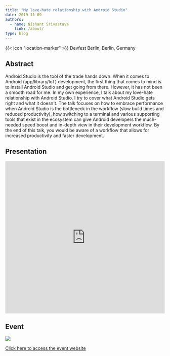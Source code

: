 ```yaml
---
title: "My love-hate relationship with Android Studio"
date: 2019-11-09
authors:
  - name: Nishant Srivastava
    link: /about/
type: blog
---
```


{{< icon "location-marker" >}} Devfest Berlin, Berlin, Germany

<!--more-->

## Abstract

Android Studio is the tool of the trade hands down. When it comes to Android (app/library/IoT) development, the first thing that comes to mind is to install Android Studio and get going from there. However, it has not been a smooth road for me. In my own experience, I talk about my love-hate relationship with Android Studio. I try to cover what Android Studio gets right and what it doesn't. The talk focuses on how to embrace performance when Android Studio is the bottleneck in the workflow (slow build times and reduced productivity), how switching to a terminal and various supporting tools that exist in the ecosystem can give Android developers the much-needed speed boost and in-depth view in their development workflow. By the end of this talk, you would be aware of a workflow that allows for increased productivity and faster development.

## Presentation

<iframe src="https://docs.google.com/presentation/d/e/2PACX-1vSJlEsFOiX39iKcpM19oWWUZ4A1jLlffkw5b4ngpKlFAoy54OW5kWkYD59vimRnzsqoH8u6pETWW1DR/embed?start=false&loop=false&delayms=3000" frameborder="0" width="100%" height="480" allowfullscreen="true" mozallowfullscreen="true" webkitallowfullscreen="true"></iframe>

## Event

<a href="https://2019.devfest-berlin.de/schedule/2019-11-09?sessionId=1016" target="_blank">
  <img src="../img/devfest_berlin_2019/event.png" />
  <p>Click here to access the event website</p>
</a>
